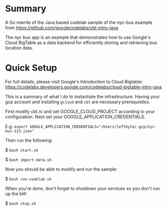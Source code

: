 # Summary
A Go rewrite of the Java based codelab sample of the nyc-bus example from
https://github.com/googlecodelabs/cbt-intro-java.

The nyc bus app is an example that demonstrates how to use Google's
Cloud BigTable as a data backend for efficiently storing and
retrieving bus location data.

# Quick  Setup

For full details, please visit Google's Introduction to Cloud Bigtable:
https://codelabs.developers.google.com/codelabs/cloud-bigtable-intro-java

This is a summary of what I do to instantiate the
infrastructure. Having your gcp account and installing `gcloud` and
`cbt` are necessary prerequisites.

First modify cbt.rc and set GOOGLE_CLOUD_PROJECT according to your
configuration. Next set your GOOGLE_APPLICATION_CREDENTIALS.

E.g. `export GOOGLE_APPLICATION_CREDENTIALS="/Users/leftbyte/.gcp/nyc-bus-123.json"`

Then run the following:

$ `bash start.sh`

$ `bash import-data.sh`

Now you should be able to modify and run the sample:

$ `bash run-codelab.sh`

When you're done, don't forget to shutdown your services so you don't
run up the bill!

$ `bash stop.sh`
